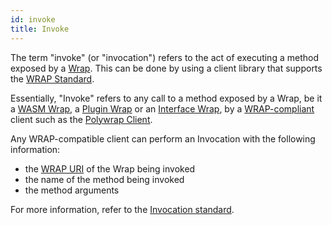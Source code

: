 ```yaml
---
id: invoke
title: Invoke
---
```


The term "invoke" (or "invocation") refers to the act of executing a method exposed by a [Wrap](./wraps). This can be done by using a client library that supports the [WRAP Standard](https://github.com/polywrap/specification/blob/main/standards/00_WRAP.md).

Essentially, "Invoke" refers to any call to a method exposed by a Wrap, be it a [WASM Wrap](./wasm-wraps), a [Plugin Wrap](./plugin-wraps) or an [Interface Wrap](./interface-wraps), by a [WRAP-compliant](./wrap-standards) client such as the [Polywrap Client](/reference/clients/js/client-js).

Any WRAP-compatible client can perform an Invocation with the following information:

- the [WRAP URI](./uris) of the Wrap being invoked
- the name of the method being invoked
- the method arguments

For more information, refer to the [Invocation standard](https://github.com/polywrap/specification/blob/main/standards/02_Invocation.md).
